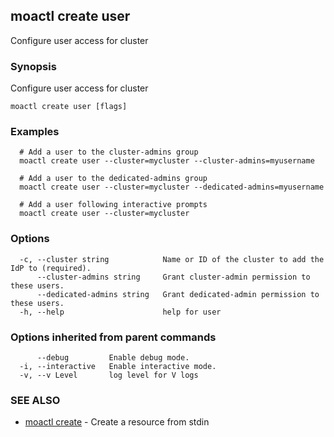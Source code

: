 ## moactl create user

Configure user access for cluster

### Synopsis

Configure user access for cluster

```
moactl create user [flags]
```

### Examples

```
  # Add a user to the cluster-admins group
  moactl create user --cluster=mycluster --cluster-admins=myusername

  # Add a user to the dedicated-admins group
  moactl create user --cluster=mycluster --dedicated-admins=myusername

  # Add a user following interactive prompts
  moactl create user --cluster=mycluster
```

### Options

```
  -c, --cluster string            Name or ID of the cluster to add the IdP to (required).
      --cluster-admins string     Grant cluster-admin permission to these users.
      --dedicated-admins string   Grant dedicated-admin permission to these users.
  -h, --help                      help for user
```

### Options inherited from parent commands

```
      --debug         Enable debug mode.
  -i, --interactive   Enable interactive mode.
  -v, --v Level       log level for V logs
```

### SEE ALSO

* [moactl create](moactl_create.md)	 - Create a resource from stdin

